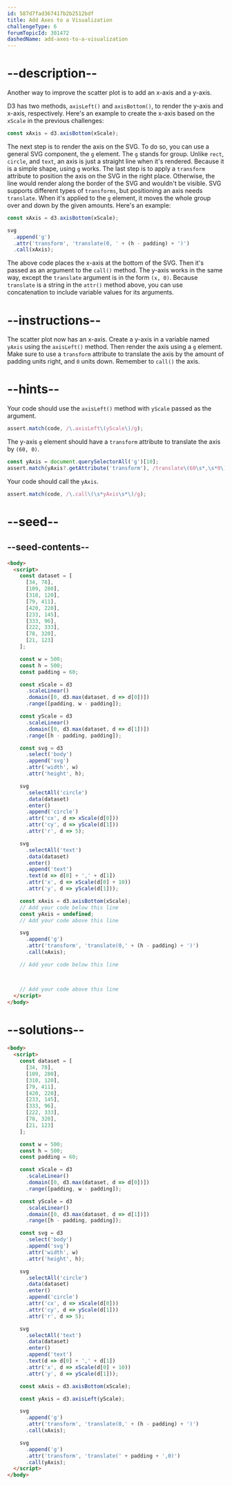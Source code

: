 ```yaml
---
id: 587d7fad367417b2b2512bdf
title: Add Axes to a Visualization
challengeType: 6
forumTopicId: 301472
dashedName: add-axes-to-a-visualization
---
```


# --description--

Another way to improve the scatter plot is to add an x-axis and a y-axis.

D3 has two methods, `axisLeft()` and `axisBottom()`, to render the y-axis and x-axis, respectively. Here's an example to create the x-axis based on the `xScale` in the previous challenges:

```js
const xAxis = d3.axisBottom(xScale);
```

The next step is to render the axis on the SVG. To do so, you can use a general SVG component, the `g` element. The `g` stands for group. Unlike `rect`, `circle`, and `text`, an axis is just a straight line when it's rendered. Because it is a simple shape, using `g` works. The last step is to apply a `transform` attribute to position the axis on the SVG in the right place. Otherwise, the line would render along the border of the SVG and wouldn't be visible. SVG supports different types of `transforms`, but positioning an axis needs `translate`. When it's applied to the `g` element, it moves the whole group over and down by the given amounts. Here's an example:

```js
const xAxis = d3.axisBottom(xScale);

svg
  .append('g')
  .attr('transform', 'translate(0, ' + (h - padding) + ')')
  .call(xAxis);
```

The above code places the x-axis at the bottom of the SVG. Then it's passed as an argument to the `call()` method. The y-axis works in the same way, except the `translate` argument is in the form `(x, 0)`. Because `translate` is a string in the `attr()` method above, you can use concatenation to include variable values for its arguments.

# --instructions--

The scatter plot now has an x-axis. Create a y-axis in a variable named `yAxis` using the `axisLeft()` method. Then render the axis using a `g` element. Make sure to use a `transform` attribute to translate the axis by the amount of padding units right, and `0` units down. Remember to `call()` the axis.

# --hints--

Your code should use the `axisLeft()` method with `yScale` passed as the argument.

```js
assert.match(code, /\.axisLeft\(yScale\)/g);
```

The y-axis `g` element should have a `transform` attribute to translate the axis by `(60, 0)`.

```js
const yAxis = document.querySelectorAll('g')[10];
assert.match(yAxis?.getAttribute('transform'), /translate\(60\s*,\s*0\)/g);
```

Your code should call the `yAxis`.

```js
assert.match(code, /\.call\(\s*yAxis\s*\)/g);
```

# --seed--

## --seed-contents--

```html
<body>
  <script>
    const dataset = [
      [34, 78],
      [109, 280],
      [310, 120],
      [79, 411],
      [420, 220],
      [233, 145],
      [333, 96],
      [222, 333],
      [78, 320],
      [21, 123]
    ];

    const w = 500;
    const h = 500;
    const padding = 60;

    const xScale = d3
      .scaleLinear()
      .domain([0, d3.max(dataset, d => d[0])])
      .range([padding, w - padding]);

    const yScale = d3
      .scaleLinear()
      .domain([0, d3.max(dataset, d => d[1])])
      .range([h - padding, padding]);

    const svg = d3
      .select('body')
      .append('svg')
      .attr('width', w)
      .attr('height', h);

    svg
      .selectAll('circle')
      .data(dataset)
      .enter()
      .append('circle')
      .attr('cx', d => xScale(d[0]))
      .attr('cy', d => yScale(d[1]))
      .attr('r', d => 5);

    svg
      .selectAll('text')
      .data(dataset)
      .enter()
      .append('text')
      .text(d => d[0] + ',' + d[1])
      .attr('x', d => xScale(d[0] + 10))
      .attr('y', d => yScale(d[1]));

    const xAxis = d3.axisBottom(xScale);
    // Add your code below this line
    const yAxis = undefined;
    // Add your code above this line

    svg
      .append('g')
      .attr('transform', 'translate(0,' + (h - padding) + ')')
      .call(xAxis);

    // Add your code below this line



    // Add your code above this line
  </script>
</body>
```

# --solutions--

```html
<body>
  <script>
    const dataset = [
      [34, 78],
      [109, 280],
      [310, 120],
      [79, 411],
      [420, 220],
      [233, 145],
      [333, 96],
      [222, 333],
      [78, 320],
      [21, 123]
    ];

    const w = 500;
    const h = 500;
    const padding = 60;

    const xScale = d3
      .scaleLinear()
      .domain([0, d3.max(dataset, d => d[0])])
      .range([padding, w - padding]);

    const yScale = d3
      .scaleLinear()
      .domain([0, d3.max(dataset, d => d[1])])
      .range([h - padding, padding]);

    const svg = d3
      .select('body')
      .append('svg')
      .attr('width', w)
      .attr('height', h);

    svg
      .selectAll('circle')
      .data(dataset)
      .enter()
      .append('circle')
      .attr('cx', d => xScale(d[0]))
      .attr('cy', d => yScale(d[1]))
      .attr('r', d => 5);

    svg
      .selectAll('text')
      .data(dataset)
      .enter()
      .append('text')
      .text(d => d[0] + ',' + d[1])
      .attr('x', d => xScale(d[0] + 10))
      .attr('y', d => yScale(d[1]));

    const xAxis = d3.axisBottom(xScale);

    const yAxis = d3.axisLeft(yScale);

    svg
      .append('g')
      .attr('transform', 'translate(0,' + (h - padding) + ')')
      .call(xAxis);

    svg
      .append('g')
      .attr('transform', 'translate(' + padding + ',0)')
      .call(yAxis);
  </script>
</body>
```
